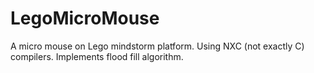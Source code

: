 # LegoMicroMouse
A micro mouse on Lego mindstorm platform.
Using NXC (not exactly C) compilers.
Implements flood fill algorithm. 
